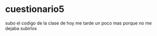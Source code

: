 # cuestionario5
subo el codigo de la clase de hoy
me tarde un poco mas porque no me dejaba subirlos
